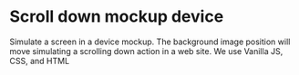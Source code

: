 # Scroll down mockup device
Simulate a screen in a device mockup. The background image position will move simulating a scrolling down action in a web site.
We use Vanilla JS, CSS, and HTML
